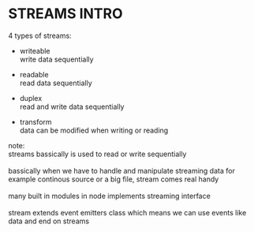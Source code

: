 # STREAMS INTRO

4 types of streams:

- writeable
  <br>
  write data sequentially

- readable
  <br>
  read data sequentially

- duplex
  <br>
  read and write data sequentially

- transform
  <br>
  data can be modified when writing
  or reading

note:
<br>
streams bassically is used
to read or write sequentially
<br><br>
bassically when we have to handle
and manipulate streaming data
for example continous source
or a big file, stream comes real
handy
<br><br>
many built in modules in node implements
streaming interface
<br><br>
stream extends event emitters class
which means we can use events like data
and end on streams
